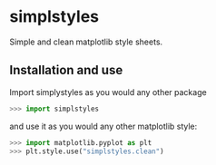 # simplstyles

Simple and clean matplotlib style sheets.

## Installation and use

Import simplystyles as you would any other package

```py
>>> import simplstyles
```

and use it as you would any other matplotlib style:

```py
>>> import matplotlib.pyplot as plt
>>> plt.style.use("simplstyles.clean")
```
